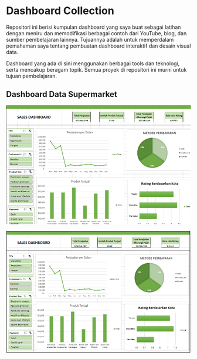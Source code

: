 # Dashboard Collection 

Repositori ini berisi kumpulan dashboard yang saya buat sebagai latihan dengan meniru dan memodifikasi berbagai contoh dari YouTube, blog, dan sumber pembelajaran lainnya. Tujuannya adalah untuk memperdalam pemahaman saya tentang pembuatan dashboard interaktif dan desain visual data.

Dashboard yang ada di sini menggunakan berbagai tools dan teknologi, serta mencakup beragam topik. Semua proyek di repositori ini murni untuk tujuan pembelajaran.

## Dashboard Data Supermarket
![Dashboard 1](gambar/Screenshot%202025-04-06%20212058.png)

<img src="gambar/Screenshot 2025-04-06 212918.png" alt="Dashboard 1" width="900"/>

